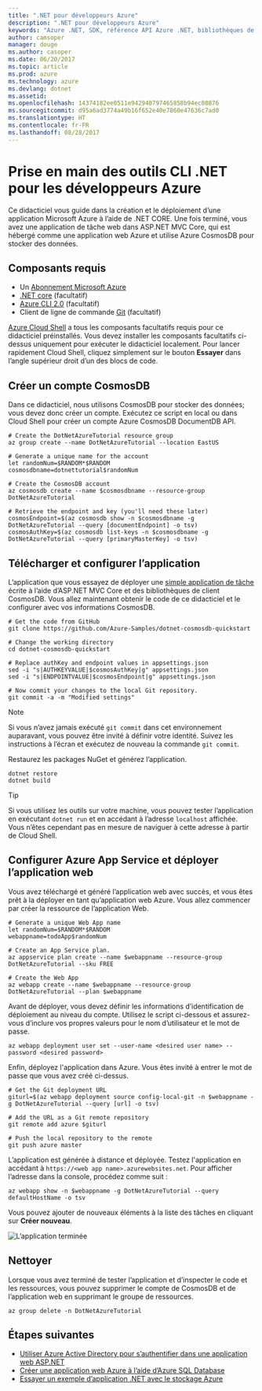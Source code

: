 ```yaml
---
title: ".NET pour développeurs Azure"
description: ".NET pour développeurs Azure"
keywords: "Azure .NET, SDK, référence API Azure .NET, bibliothèques de classes .NET Azure"
author: camsoper
manager: douge
ms.author: casoper
ms.date: 06/20/2017
ms.topic: article
ms.prod: azure
ms.technology: azure
ms.devlang: dotnet
ms.assetid: 
ms.openlocfilehash: 14374182ee0511e942940797465858b94ec08876
ms.sourcegitcommit: d95a6ad3774a49b16f652e40e7860e47636c7ad0
ms.translationtype: HT
ms.contentlocale: fr-FR
ms.lasthandoff: 08/28/2017
---
```

# <a name="get-started-with-net-cli-tools-for-azure-developers"></a>Prise en main des outils CLI .NET pour les développeurs Azure

Ce didacticiel vous guide dans la création et le déploiement d’une application Microsoft Azure à l’aide de .NET CORE.  Une fois terminé, vous avez une application de tâche web dans ASP.NET MVC Core, qui est hébergé comme une application web Azure et utilise Azure CosmosDB pour stocker des données.

## <a name="prerequisites"></a>Composants requis

* Un [Abonnement Microsoft Azure](https://azure.microsoft.com/free/)
* [.NET core](https://www.microsoft.com/net/download/core) (facultatif)
* [Azure CLI 2.0](/cli/azure/install-az-cli2) (facultatif)
* Client de ligne de commande [Git](https://www.git-scm.com/) (facultatif)

[Azure Cloud Shell](/azure/cloud-shell/) a tous les composants facultatifs requis pour ce didacticiel préinstallés.  Vous devez installer les composants facultatifs ci-dessus uniquement pour exécuter le didacticiel localement.  Pour lancer rapidement Cloud Shell, cliquez simplement sur le bouton **Essayer** dans l’angle supérieur droit d’un des blocs de code.

## <a name="create-a-cosmosdb-account"></a>Créer un compte CosmosDB

Dans ce didacticiel, nous utilisons CosmosDB pour stocker des données; vous devez donc créer un compte.  Exécutez ce script en local ou dans Cloud Shell pour créer un compte Azure CosmosDB DocumentDB API.

```azurecli-interactive
# Create the DotNetAzureTutorial resource group
az group create --name DotNetAzureTutorial --location EastUS

# Generate a unique name for the account
let randomNum=$RANDOM*$RANDOM
cosmosdbname=dotnettutorial$randomNum

# Create the CosmosDB account
az cosmosdb create --name $cosmosdbname --resource-group DotNetAzureTutorial

# Retrieve the endpoint and key (you'll need these later)
cosmosEndpoint=$(az cosmosdb show -n $cosmosdbname -g DotNetAzureTutorial --query [documentEndpoint] -o tsv)
cosmosAuthKey=$(az cosmosdb list-keys -n $cosmosdbname -g DotNetAzureTutorial --query [primaryMasterKey] -o tsv)

```

## <a name="download-and-configure-the-application"></a>Télécharger et configurer l’application

L’application que vous essayez de déployer une [simple application de tâche](https://github.com/Azure-Samples/dotnet-cosmosdb-quickstart/) écrite à l’aide d’ASP.NET MVC Core et des bibliothèques de client CosmosDB.  Vous allez maintenant obtenir le code de ce didacticiel et le configurer avec vos informations CosmosDB.

```azurecli-interactive
# Get the code from GitHub
git clone https://github.com/Azure-Samples/dotnet-cosmosdb-quickstart

# Change the working directory
cd dotnet-cosmosdb-quickstart

# Replace authKey and endpoint values in appsettings.json
sed -i "s|AUTHKEYVALUE|$cosmosAuthKey|g" appsettings.json
sed -i "s|ENDPOINTVALUE|$cosmosEndpoint|g" appsettings.json

# Now commit your changes to the local Git repository.
git commit -a -m "Modified settings"

```

> [!NOTE]
> Si vous n’avez jamais exécuté `git commit` dans cet environnement auparavant, vous pouvez être invité à définir votre identité. Suivez les instructions à l’écran et exécutez de nouveau la commande `git commit`.

Restaurez les packages NuGet et générez l’application.

```azurecli-interactive
dotnet restore
dotnet build
```

> [!TIP]
> Si vous utilisez les outils sur votre machine, vous pouvez tester l’application en exécutant `dotnet run` et en accédant à l’adresse `localhost` affichée.  Vous n’êtes cependant pas en mesure de naviguer à cette adresse à partir de Cloud Shell.  

## <a name="configure-azure-app-service-and-deploy-the-web-app"></a>Configurer Azure App Service et déployer l’application web

Vous avez téléchargé et généré l’application web avec succès, et vous êtes prêt à la déployer en tant qu’application web Azure.  Vous allez commencer par créer la ressource de l’application Web.

```azurecli-interactive
# Generate a unique Web App name
let randomNum=$RANDOM*$RANDOM
webappname=todoApp$randomNum

# Create an App Service plan.
az appservice plan create --name $webappname --resource-group DotNetAzureTutorial --sku FREE

# Create the Web App
az webapp create --name $webappname --resource-group DotNetAzureTutorial --plan $webappname

```

Avant de déployer, vous devez définir les informations d’identification de déploiement au niveau du compte.  Utilisez le script ci-dessous et assurez-vous d’inclure vos propres valeurs pour le nom d’utilisateur et le mot de passe.

```azurecli-interactive
az webapp deployment user set --user-name <desired user name> --password <desired password>
```

Enfin, déployez l'application dans Azure.  Vous êtes invité à entrer le mot de passe que vous avez créé ci-dessus.

```azurecli-interactive
# Get the Git deployment URL
giturl=$(az webapp deployment source config-local-git -n $webappname -g DotNetAzureTutorial --query [url] -o tsv)

# Add the URL as a Git remote repository
git remote add azure $giturl

# Push the local repository to the remote
git push azure master
```

L’application est générée à distance et déployée.  Testez l'application en accédant à `https://<web app name>.azurewebsites.net`.  Pour afficher l’adresse dans la console, procédez comme suit :

```azurecli-interactive
az webapp show -n $webappname -g DotNetAzureTutorial --query defaultHostName -o tsv
```

Vous pouvez ajouter de nouveaux éléments à la liste des tâches en cliquant sur **Créer nouveau**.

![L’application terminée](./media/dotnet-quickstart/todo.png)

## <a name="clean-up"></a>Nettoyer

Lorsque vous avez terminé de tester l’application et d’inspecter le code et les ressources, vous pouvez supprimer le compte de CosmosDB et de l’application web en supprimant le groupe de ressources.

```azurecli-interactive
az group delete -n DotNetAzureTutorial
```

## <a name="next-steps"></a>Étapes suivantes

* [Utiliser Azure Active Directory pour s’authentifier dans une application web ASP.NET](/azure/active-directory/develop/active-directory-devquickstarts-webapp-dotnet)
* [Créer une application web Azure à l’aide d’Azure SQL Database](/azure/app-service-web/web-sites-dotnet-get-started)
* [Essayer un exemple d’application .NET avec le stockage Azure](/azure/storage/storage-samples-dotnet)


